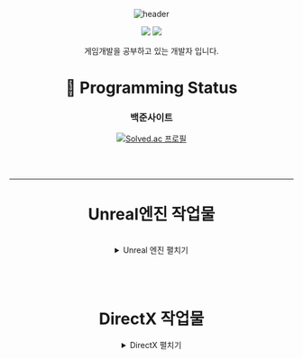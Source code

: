 <div align=center>

![header](https://capsule-render.vercel.app/api?type=wave&color=auto&height=300&section=header&text=SeongYeon%20ReadMe&fontSize=90)

<img src="https://img.shields.io/badge/C++-00599C?style=flat&logo=GitHub&logoColor=white" />
<img src="https://img.shields.io/badge/Unreal-1572B6?style=flat&logo=GitHub&logoColor=white" />
  
  
게임개발을 공부하고 있는 개발자 입니다.


# :eyes: Programming Status

<div align=center>

### 백준사이트
  
[![Solved.ac
프로필](http://mazassumnida.wtf/api/generate_badge?boj=moad6127)](https://solved.ac/profile/moad6127)

</div>

<br/>
<br/>

--------------------------------------------------------------------------------------------------
# Unreal엔진 작업물
<br/>

<details><summary>Unreal 엔진 펼치기</summary>
<p>
	


## 멀티플레이 TPS 슈팅 게임
![BlasterGameMode](https://github.com/moad6127/Unreal_MultiPlayShooter/assets/101626318/025dc39e-6d9a-4879-b979-eec4481be2af)
[멀티플레이 TPS 슈팅 게임](https://github.com/moad6127/Unreal_MultiPlayShooter)

<img src="https://img.shields.io/badge/UnrealEngine5-074900?style=flat&logo=GitHub&logoColor=white" />
<img src="https://img.shields.io/badge/MultiPlay-AC493C?style=flat&logo=GitHub&logoColor=white" />
<img src="https://img.shields.io/badge/Shooting-175501?style=flat&logo=GitHub&logoColor=white" />

>스팀 세션을 이용해 Server/Client방식으로 멀티플레이를 할수있도록 만든 3인칭 슈팅 게임

----------------------------------------------------------------------------------------------------------

## SimpleRPG게임
![ScreenShot00001](https://github.com/moad6127/Unreal_MultiPlayShooter/assets/101626318/a9ef161a-4a62-4b76-9962-cb4db7ee02ca)

<img src="https://img.shields.io/badge/UnrealEngine5-074900?style=flat&logo=GitHub&logoColor=white" />
<img src="https://img.shields.io/badge/InventorySystem-1B6501?style=flat&logo=GitHub&logoColor=white" />

[SimpleRPG게임](https://github.com/moad6127/Unreal_OpenWorldRPG)

>간단한 오픈월드형식의 맵으로 제작된 솔로플레이형 게임

----------------------------------------------------------------------------------------------------


## TopDown게임

![TopDownGame](https://github.com/moad6127/Unreal_TopDown/assets/101626318/833f4200-307a-4f6b-a589-b25ca5577954)

<img src="https://img.shields.io/badge/UnrealEngine5-074900?style=flat&logo=GitHub&logoColor=white" />
<img src="https://img.shields.io/badge/SaveGame-A1B2C3?style=flat&logo=GitHub&logoColor=white" />
<img src="https://img.shields.io/badge/Roguelike-07A107?style=flat&logo=GitHub&logoColor=white" />

[TopDown게임](https://github.com/moad6127/Unreal_TopDown)

> 뱀파이어 서바이벌류 TopDown게임

----------------------------------------------------------------------------------------------------

</p>
</details>

<br/>
<br/>
<br/>

# DirectX 작업물
<details><summary>DirectX 펼치기</summary>
<p>

# 카드 맞추기 게임

![Solitaire_DX](https://github.com/moad6127/Unreal_MultiPlayShooter/assets/101626318/5ba78cdc-1afc-431f-9d32-3fb1f2e524e6)
[카드 맞추기 게임](https://github.com/moad6127/Report/tree/master/DX_Sokoban)

> 선택된 카드2개가 같은문양이면 사라지도록 만든 간단한 게임

# SOKOBAN(창고지기)게임

![Sokoban_DX](https://github.com/moad6127/Unreal_MultiPlayShooter/assets/101626318/6d9cb51a-8646-4c71-845b-a6c44bcc4e33)
[SOKOBAN(창고지기)게임](https://github.com/moad6127/Report/tree/master/DX_Sokoban)
 
> 이동키를 사용해서 상자를 밀어 원하는 위치에 놓으면 되는 게임


</p>
</details>


